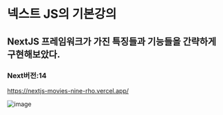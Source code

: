 # 넥스트 JS의 기본강의
## NextJS 프레임워크가 가진 특징들과 기능들을 간략하게 구현해보았다.
### Next버전:14

https://nextjs-movies-nine-rho.vercel.app/

![image](https://github.com/jumprope123/learn-nextjs/assets/70045183/ba383d3b-561a-48eb-ae8c-96068a694dce)
